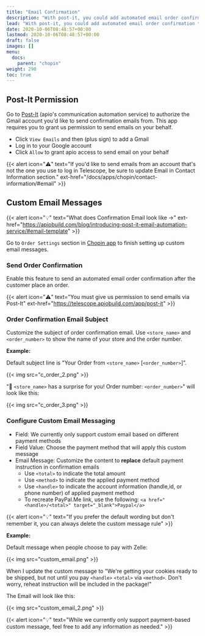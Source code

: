 ```yaml
---
title: "Email Confirmation"
description: "With post-it, you could add automated email order confirmation to Chopin store with any gmail account."
lead: "With post-it, you could add automated email order confirmation to Chopin store with any gmail account."
date: 2020-10-06T08:48:57+00:00
lastmod: 2020-10-06T08:48:57+00:00
draft: false
images: []
menu:
  docs:
    parent: "chopin"
weight: 290
toc: true
---
```


## Post-It Permission

Go to [Post-It](https://telescope.apiobuild.com/app/post-it) (apio\'s communication automation service) to authorize the Gmail account you'd like to send confirmation emails from. This app requires you to grant us permission to send emails on your behalf.

- Click `View Emails` and then <i class="fas fa-plus-circle"></i> (plus sign) to add a Gmail
- Log in to your Google account
- Click `Allow` to grant apio access to send email on your behalf

{{< alert icon="⚠️" text="If you'd like to send emails from an account that's not the one you use to log in Telescope, be sure to update Email in Contact Information section." ext-href="/docs/apps/chopin/contact-information/#email" >}}

## Custom Email Messages

{{< alert icon="💡" text="What does Confirmation Email look like  →" ext-href="https://apiobuild.com/blog/introducing-post-it-email-automation-service/#email-template" >}}

Go to `Order Settings` section in [Chopin app](https://telescope.apiobuild.com/app/chopin) to finish setting up custom email messages.

### Send Order Confirmation

Enable this feature to send an automated email order confirmation after the customer place an order.

{{< alert icon="⚠️" text="You must give us permission to send emails via Post-It" ext-href="https://telescope.apiobuild.com/app/post-it" >}}

### Order Confirmation Email Subject

Customize the subject of order confirmation email. Use `<store_name>` and `<order_number>` to show the name of your store and the order number.

**Example:**

Default subject line is "Your Order from `<store_name>` [`<order_number>`]”.

{{< img src="c_order_2.png" >}}

"🎁 `<store_name>` has a surprise for you! Order number: `<order_number>`" will look like this:

{{< img src="c_order_3.png" >}}

### Configure Custom Email Messaging

- Field: We currently only support custom email based on different payment methods
- Field Value: Choose the payment method that will apply this custom message
- Email Message: Customize the content to **replace** default payment instruction in confirmation emails
   - Use `<total>` to indicate the total amount
   - Use `<method>` to indicate the applied payment method
   - Use `<handle>` to indicate the account information (handle,id, or phone number) of applied payment method
   - To recreate PayPal.Me link, use the following: `<a href="<handle>/<total>" target="_blank">Paypal</a>`

{{< alert icon="💡" text="If you prefer the default wording but don't remember it, you can always delete the custom message rule" >}}

**Example:**

Default message when people choose to pay with Zelle:

{{< img src="custom_email.png" >}}

When I update the custom message to
"We're getting your cookies ready to be shipped, but not until you pay `<handle>` `<total>` via `<method>`. Don't worry, reheat instruction will be included in the package!"

The Email will look like this:

{{< img src="custom_email_2.png" >}}

{{< alert icon="💡" text="While we currently only support payment-based custom message, feel free to add any information as needed." >}}
